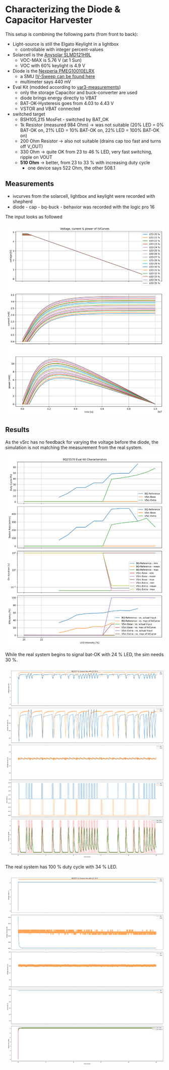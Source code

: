 # Characterizing the Diode & Capacitor Harvester

This setup is combining the following parts (from front to back):

- Light-source is still the Elgato Keylight in a lightbox
  - controllable with integer percent-values
- Solarcell is the [Anysolar SLMD121H9L](https://www.digikey.de/en/products/detail/anysolar-ltd/SLMD121H09L/2754277)
  - VOC-MAX is 5.76 V (at 1 Sun)
  - VOC with 60% keylight is 4.9 V
- Diode is the [Nexperia PMEG10010ELRX](https://www.digikey.de/en/products/detail/nexperia-usa-inc/PMEG10010ELRX/5436248?s=N4IgTCBcDaIAoFkCiBxAjABg5pAZASgBogC6AvkA)
  - a SMU [IV-Sweep can be found here](https://github.com/orgua/shepherd_v2_planning/blob/main/docs/10_capes/media_v23/profiler_smu_hrv_diodes.csv)
  - multimeter says 440 mV
- Eval Kit (modded according to [var3-measurements](https://github.com/orgua/bq_characteristics/tree/main/eval_kit_behavior_var3))
  - only the storage Capacitor and buck-converter are used
  - diode brings energy directly to VBAT
  - BAT-OK-Hysteresis goes from 4.03 to 4.43 V
  - VSTOR and VBAT connected
- switched target
  - BSH105,215 MosFet - switched by BAT_OK
  - 1k Resistor (measured 984 Ohm) -> was not suitable (20% LED = 0% BAT-OK on, 21% LED = 10% BAT-OK on, 22% LED = 100% BAT-OK on)
  - 200 Ohm Resistor -> also not suitable (drains cap too fast and turns off V_OUT)
  - 330 Ohm -> quite OK from 23 to 46 % LED, very fast switching, ripple on VOUT
  - **510 Ohm** -> better, from 23 to 33 % with increasing duty cycle
    - one device says 522 Ohm, the other 508.1

## Measurements

- ivcurves from the solarcell, lightbox and keylight were recorded with shepherd
- diode - cap - bq-buck - behavior was recorded with the logic pro 16

The input looks as followed

![ivcurves](plot_ivcurves.svg)

## Results

As the vSrc has no feedback for varying the voltage before the diode, the simulation is not matching the measurement from the real system.

![char](plot_statistics_comparison.svg)

While the real system begins to signal bat-OK with 24 % LED, the sim needs 30 %.

![24LED](plot_comparison_behavior.LED%2024%20%25.png)

The real system has 100 % duty cycle with 34 % LED.

![34LED](plot_comparison_behavior.LED%2034%20%25.png)
